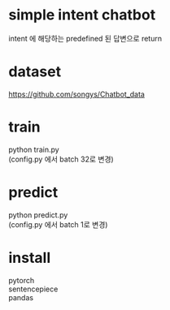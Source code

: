 # simple intent chatbot
intent 에 해당하는 predefined 된 답변으로 return  

# dataset 
https://github.com/songys/Chatbot_data

# train  
python train.py  
(config.py 에서 batch 32로 변경)

# predict  
python predict.py  
(config.py 에서 batch 1로 변경)

# install  
pytorch  
sentencepiece  
pandas
